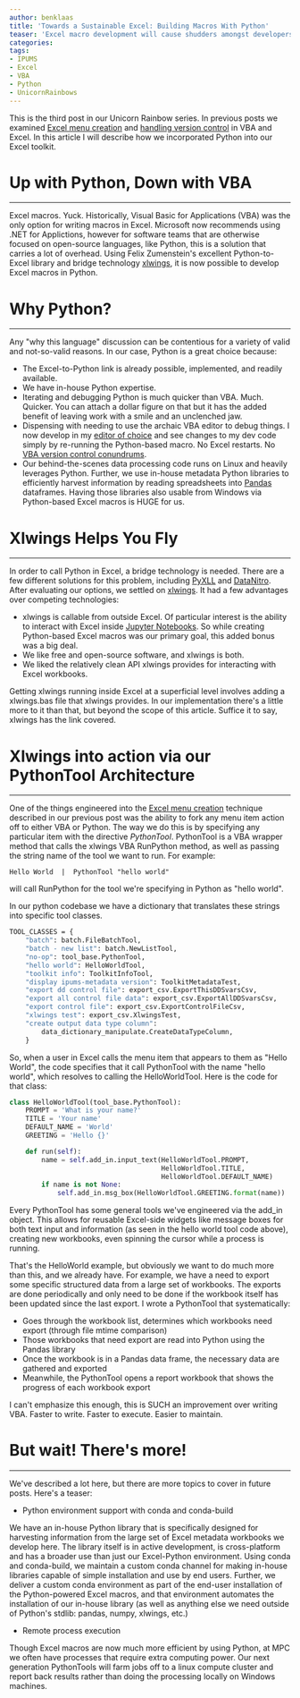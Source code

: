 ```yaml
---
author: benklaas
title: 'Towards a Sustainable Excel: Building Macros With Python'
teaser: 'Excel macro development will cause shudders amongst developers. While VBA is an antiquated language not even Microsoft recommends using, there is an option outside of a bulky .NET solution: Python.'
categories:
tags:
- IPUMS
- Excel
- VBA
- Python
- UnicornRainbows
---
```


This is the third post in our Unicorn Rainbow series. In previous posts we examined [Excel menu creation][] and [handling version control][] in VBA and Excel. In this article I will describe how we incorporated Python into our Excel toolkit.

[Excel menu creation]: {{site.url}}/unicorn-1-menu/
[handling version control]: {{site.url}}/unicorn-2-version-control/

# Up with Python, Down with VBA
------------------------------
Excel macros. Yuck. Historically, Visual Basic for Applications (VBA) was the only option for writing macros in Excel. Microsoft now recommends using .NET for Applictions, however for software teams that are otherwise focused on open-source languages, like Python, this is a solution that carries a lot of overhead. Using Felix Zumenstein's excellent Python-to-Excel library and bridge technology [xlwings][], it is now possible to develop Excel macros in Python.

[xlwings]: https://xlwings.org

# Why Python?
------------------------------

Any "why this language" discussion can be contentious for a variety of valid and not-so-valid reasons. In our case, Python is a great choice because:

* The Excel-to-Python link is already possible, implemented, and readily available.
* We have in-house Python expertise.
* Iterating and debugging Python is much quicker than VBA. Much. Quicker. You can attach a dollar figure on that but it has the added benefit of leaving work with a smile and an unclenched jaw.
* Dispensing with needing to use the archaic VBA editor to debug things. I now develop in my [editor of choice][] and see changes to my dev code simply by re-running the Python-based macro. No Excel restarts. No [VBA version control conundrums].
* Our behind-the-scenes data processing code runs on Linux and heavily leverages Python. Further, we use in-house metadata Python libraries to efficiently harvest information by reading spreadsheets into [Pandas][] dataframes. Having those libraries also usable from Windows via Python-based Excel macros is HUGE for us.

[Pandas]: https://pandas.pydata.org
[editor of choice]: https://atom.io
[VBA version control conundrums]: {{site-url}}/unicorn-2-version-control/

# Xlwings Helps You Fly
------------------------------
In order to call Python in Excel, a bridge technology is needed. There are a few different solutions for this problem, including [PyXLL][] and [DataNitro][]. After evaluating our options, we settled on [xlwings][]. It had a few advantages over competing technologies:

* xlwings is callable from outside Excel. Of particular interest is the ability to interact with Excel inside [Jupyter Notebooks][]. So while creating Python-based Excel macros was our primary goal, this added bonus was a big deal.
* We like free and open-source software, and xlwings is both.
* We liked the relatively clean API xlwings provides for interacting with Excel workbooks.

[PyXLL]: https://www.pyxll.com
[DataNitro]: https://datanitro.com
[Jupyter Notebooks]: https://jupyter.org/

Getting xlwings running inside Excel at a superficial level involves adding a xlwings.bas file that xlwings provides. In our implementation there's a little more to it than that, but beyond the scope of this article. Suffice it to say, xlwings has the link covered.

# Xlwings into action via our PythonTool Architecture
--------------------------------------
One of the things engineered into the [Excel menu creation][] technique described in our previous post was the ability to fork any menu item action off to either VBA or Python. The way we do this is by specifying any particular item with the directive *PythonTool*. PythonTool is a VBA wrapper method that calls the xlwings VBA RunPython method, as well as passing the string name of the tool we want to run. For example:

    Hello World  |  PythonTool "hello world"

will call RunPython for the tool we're specifying in Python as "hello world".

In our python codebase we have a dictionary that translates these strings into specific tool classes.

``` vb
TOOL_CLASSES = {
    "batch": batch.FileBatchTool,
    "batch - new list": batch.NewListTool,
    "no-op": tool_base.PythonTool,
    "hello world": HelloWorldTool,
    "toolkit info": ToolkitInfoTool,
    "display ipums-metadata version": ToolkitMetadataTest,
    "export dd control file": export_csv.ExportThisDDSvarsCsv,
    "export all control file data": export_csv.ExportAllDDSvarsCsv,
    "export control file": export_csv.ExportControlFileCsv,
    "xlwings test": export_csv.XlwingsTest,
    "create output data type column":
        data_dictionary_manipulate.CreateDataTypeColumn,
    }
```

So, when a user in Excel calls the menu item that appears to them as "Hello World", the code specifies that it call PythonTool with the name "hello world", which resolves to calling the HelloWorldTool. Here is the code for that class:

``` python
class HelloWorldTool(tool_base.PythonTool):
    PROMPT = 'What is your name?'
    TITLE = 'Your name'
    DEFAULT_NAME = 'World'
    GREETING = 'Hello {}'

    def run(self):
        name = self.add_in.input_text(HelloWorldTool.PROMPT,
                                      HelloWorldTool.TITLE,
                                      HelloWorldTool.DEFAULT_NAME)
        if name is not None:
            self.add_in.msg_box(HelloWorldTool.GREETING.format(name))
```

Every PythonTool has some general tools we've engineered via the add_in object. This allows for reusable Excel-side widgets like message boxes for both text input and information (as seen in the hello world tool code above), creating new workbooks, even spinning the cursor while a process is running.

[Excel menu creation]: {{site.url}}/unicorn-1-menu/

That's the HelloWorld example, but obviously we want to do much more than this, and we already have. For example, we have a need to export some specific structured data from a large set of workbooks. The exports are done periodically and only need to be done if the workbook itself has been updated since the last export. I wrote a PythonTool that systematically:

* Goes through the workbook list, determines which workbooks need export (through file mtime comparison)
* Those workbooks that need export are read into Python using the Pandas library
* Once the workbook is in a Pandas data frame, the necessary data are gathered and exported
* Meanwhile, the PythonTool opens a report workbook that shows the progress of each workbook export

I can't emphasize this enough, this is SUCH an improvement over writing VBA. Faster to write. Faster to execute. Easier to maintain.

# But wait! There's more!
-------------------

We've described a lot here, but there are more topics to cover in future posts. Here's a teaser:

* Python environment support with conda and conda-build

We have an in-house Python library that is specifically designed for harvesting information from the large set of Excel metadata workbooks we develop here. The library itself is in active development, is cross-platform and has a broader use than just our Excel-Python environment. Using conda and conda-build, we maintain a custom conda channel for making in-house libraries capable of simple installation and use by end users. Further, we deliver a custom conda environment as part of the end-user installation of the Python-powered Excel macros, and that environment automates the installation of our in-house library (as well as anything else we need outside of Python's stdlib: pandas, numpy, xlwings, etc.)

* Remote process execution

Though Excel macros are now much more efficient by using Python, at MPC we often have processes that require extra computing power. Our next generation PythonTools will farm jobs off to a linux compute cluster and report back results rather than doing the processing locally on Windows machines.
